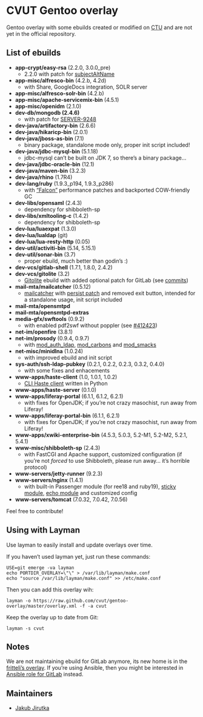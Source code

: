 CVUT Gentoo overlay
===================

Gentoo overlay with some ebuilds created or modified on [CTU](http://www.cvut.cz/) and are not yet in the official repository.


List of ebuilds
---------------

* **app-crypt/easy-rsa** (2.2.0, 3.0.0\_pre)
   * 2.2.0 with patch for [subjectAltName](http://www.msquared.id.au/articles/easy-rsa-subjectaltname/)
* **app-misc/alfresco-bin** (4.2.b, 4.2d)
   * with Share, GoogleDocs integration, SOLR server
* **app-misc/alfresco-solr-bin** (4.2.b)
* **app-misc/apache-servicemix-bin** (4.5.1)
* **app-misc/openidm** (2.1.0)
* **dev-db/mongodb (2.4.6)**
   * with patch for [SERVER-9248](https://jira.mongodb.org/browse/SERVER-9248)
* **dev-java/artifactory-bin** (2.6.6)
* **dev-java/hikaricp-bin** (2.0.1)
* **dev-java/jboss-as-bin** (7.1)
   * binary package, standalone mode only, proper init script included!
* **dev-java/jdbc-mysql-bin** (5.1.18)
   * jdbc-mysql can’t be built on JDK 7, so there’s a binary package…
* **dev-java/jdbc-oracle-bin** (12.1)
* **dev-java/maven-bin** (3.2.3)
* **dev-java/rhino** (1.7R4)
* **dev-lang/ruby** (1.9.3\_p194, 1.9.3\_p286)
   * with [“Falcon”](https://gist.github.com/4136519) performance patches and backported COW-friendly GC
* **dev-libs/opensaml** (2.4.3)
   * dependency for shibboleth-sp
* **dev-libs/xmltooling-c** (1.4.2)
   * dependency for shibboleth-sp
* **dev-lua/luaexpat** (1.3.0)
* **dev-lua/lualdap** (git)
* **dev-lua/lua-resty-http** (0.05)
* **dev-util/activiti-bin** (5.14, 5.15.1)
* **dev-util/sonar-bin** (3.7)
   * proper ebuild, much better than godin’s :)
* **dev-vcs/gitlab-shell** (1.7.1, 1.8.0, 2.4.2)
* **dev-vcs/gitolite** (3.2)
   * [Gitolite](https://github.com/sitaramc/gitolite) ebuild with added optional patch for GitLab (see [commits](https://github.com/gitlabhq/gitolite/commits/))
* **mail-mta/mailcatcher** (0.5.12)
   * [mailcatcher](https://github.com/sj26/mailcatcher) with [persist patch](https://github.com/sj26/mailcatcher/pull/109) and removed exit button, intended for a standalone usage, init script included
* **mail-mta/opensmtpd**
* **mail-mta/opensmtpd-extras**
* **media-gfx/swftools** (0.9.2)
   * with enabled pdf2swf without poppler (see [#412423](https://bugs.gentoo.org/show_bug.cgi?id=412423))
* **net-im/openfire** (3.8.1)
* **net-im/prosody** (0.9.4, 0.9.7)
   * with [mod_auth_ldap](https://code.google.com/p/prosody-modules/wiki/mod_auth_ldap), [mod_carbons](http://code.google.com/p/prosody-modules/wiki/mod_carbons) and [mod_smacks](http://code.google.com/p/prosody-modules/wiki/mod_smacks)
* **net-misc/minidlna** (1.0.24)
   * with improved ebuild and init script
* **sys-auth/ssh-ldap-pubkey** (0.2.1, 0.2.2, 0.2.3, 0.3.2, 0.4.0)
   * with some fixes and enhacements
* **www-apps/haste-client** (1.0, 1.0.1, 1.0.2)
   * [CLI Haste client](https://github.com/jirutka/haste-client) written in Python
* **www-apps/haste-server** (0.1.0)
* **www-apps/liferay-portal** (6.1.1, 6.1.2, 6.2.1)
   * with fixes for OpenJDK; if you’re not crazy masochist, run away from Liferay!
* **www-apps/liferay-portal-bin** (6.1.1, 6.2.1)
   * with fixes for OpenJDK; if you’re not crazy masochist, run away from Liferay!
* **www-apps/xwiki-enterprise-bin** (4.5.3, 5.0.3, 5.2-M1, 5.2-M2, 5.2.1, 5.4.1)
* **www-misc/shibboleth-sp** (2.4.3)
   * with FastCGI and Apache support, customized configuration (if you’re not _forced_ to use Shibboleth, please run away… it’s horrible protocol)
* **www-servers/jetty-runner** (9.2.3)
* **www-servers/nginx** (1.4.1)
   * with built-in Passenger module (for ree18 and ruby19), [sticky module](http://code.google.com/p/nginx-sticky-module/), [echo module](https://github.com/agentzh/echo-nginx-module) and customized config
* **www-servers/tomcat** (7.0.32, 7.0.42, 7.0.56)

Feel free to contribute!


Using with Layman
-----------------

Use layman to easily install and update overlays over time.

If you haven’t used layman yet, just run these commands:

	USE=git emerge -va layman
	echo PORTDIR_OVERLAY=\"\" > /var/lib/layman/make.conf
	echo "source /var/lib/layman/make.conf" >> /etc/make.conf


Then you can add this overlay wih:

	layman -o https://raw.github.com/cvut/gentoo-overlay/master/overlay.xml -f -a cvut

Keep the overlay up to date from Git:

	layman -s cvut


Notes
-----

We are not maintaining ebuild for GitLab anymore, its new home is in the [fritteli’s overlay](https://github.com/fritteli/gentoo-overlay).
If you’re using Ansible, then you might be interested in [Ansible role for GitLab](https://github.com/jirutka/ansible-role-gitlab) instead.


Maintainers
-----------

* [Jakub Jirutka](mailto:jirutjak@fit.cvut.cz)
